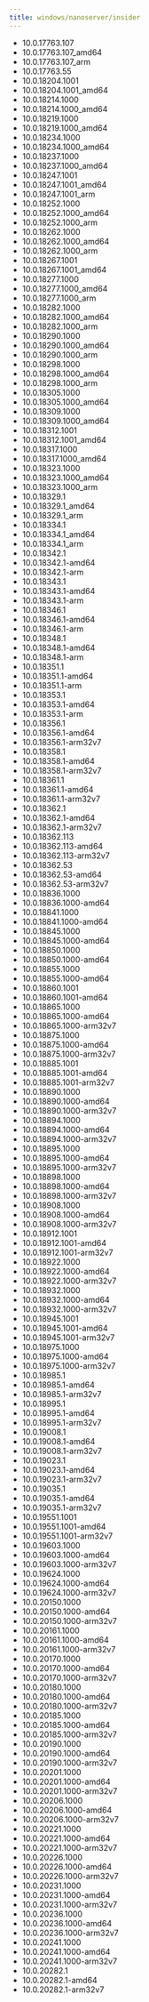 ```yaml
---
title: windows/nanoserver/insider
---
```

- 10.0.17763.107
- 10.0.17763.107_amd64
- 10.0.17763.107_arm
- 10.0.17763.55
- 10.0.18204.1001
- 10.0.18204.1001_amd64
- 10.0.18214.1000
- 10.0.18214.1000_amd64
- 10.0.18219.1000
- 10.0.18219.1000_amd64
- 10.0.18234.1000
- 10.0.18234.1000_amd64
- 10.0.18237.1000
- 10.0.18237.1000_amd64
- 10.0.18247.1001
- 10.0.18247.1001_amd64
- 10.0.18247.1001_arm
- 10.0.18252.1000
- 10.0.18252.1000_amd64
- 10.0.18252.1000_arm
- 10.0.18262.1000
- 10.0.18262.1000_amd64
- 10.0.18262.1000_arm
- 10.0.18267.1001
- 10.0.18267.1001_amd64
- 10.0.18277.1000
- 10.0.18277.1000_amd64
- 10.0.18277.1000_arm
- 10.0.18282.1000
- 10.0.18282.1000_amd64
- 10.0.18282.1000_arm
- 10.0.18290.1000
- 10.0.18290.1000_amd64
- 10.0.18290.1000_arm
- 10.0.18298.1000
- 10.0.18298.1000_amd64
- 10.0.18298.1000_arm
- 10.0.18305.1000
- 10.0.18305.1000_amd64
- 10.0.18309.1000
- 10.0.18309.1000_amd64
- 10.0.18312.1001
- 10.0.18312.1001_amd64
- 10.0.18317.1000
- 10.0.18317.1000_amd64
- 10.0.18323.1000
- 10.0.18323.1000_amd64
- 10.0.18323.1000_arm
- 10.0.18329.1
- 10.0.18329.1_amd64
- 10.0.18329.1_arm
- 10.0.18334.1
- 10.0.18334.1_amd64
- 10.0.18334.1_arm
- 10.0.18342.1
- 10.0.18342.1-amd64
- 10.0.18342.1-arm
- 10.0.18343.1
- 10.0.18343.1-amd64
- 10.0.18343.1-arm
- 10.0.18346.1
- 10.0.18346.1-amd64
- 10.0.18346.1-arm
- 10.0.18348.1
- 10.0.18348.1-amd64
- 10.0.18348.1-arm
- 10.0.18351.1
- 10.0.18351.1-amd64
- 10.0.18351.1-arm
- 10.0.18353.1
- 10.0.18353.1-amd64
- 10.0.18353.1-arm
- 10.0.18356.1
- 10.0.18356.1-amd64
- 10.0.18356.1-arm32v7
- 10.0.18358.1
- 10.0.18358.1-amd64
- 10.0.18358.1-arm32v7
- 10.0.18361.1
- 10.0.18361.1-amd64
- 10.0.18361.1-arm32v7
- 10.0.18362.1
- 10.0.18362.1-amd64
- 10.0.18362.1-arm32v7
- 10.0.18362.113
- 10.0.18362.113-amd64
- 10.0.18362.113-arm32v7
- 10.0.18362.53
- 10.0.18362.53-amd64
- 10.0.18362.53-arm32v7
- 10.0.18836.1000
- 10.0.18836.1000-amd64
- 10.0.18841.1000
- 10.0.18841.1000-amd64
- 10.0.18845.1000
- 10.0.18845.1000-amd64
- 10.0.18850.1000
- 10.0.18850.1000-amd64
- 10.0.18855.1000
- 10.0.18855.1000-amd64
- 10.0.18860.1001
- 10.0.18860.1001-amd64
- 10.0.18865.1000
- 10.0.18865.1000-amd64
- 10.0.18865.1000-arm32v7
- 10.0.18875.1000
- 10.0.18875.1000-amd64
- 10.0.18875.1000-arm32v7
- 10.0.18885.1001
- 10.0.18885.1001-amd64
- 10.0.18885.1001-arm32v7
- 10.0.18890.1000
- 10.0.18890.1000-amd64
- 10.0.18890.1000-arm32v7
- 10.0.18894.1000
- 10.0.18894.1000-amd64
- 10.0.18894.1000-arm32v7
- 10.0.18895.1000
- 10.0.18895.1000-amd64
- 10.0.18895.1000-arm32v7
- 10.0.18898.1000
- 10.0.18898.1000-amd64
- 10.0.18898.1000-arm32v7
- 10.0.18908.1000
- 10.0.18908.1000-amd64
- 10.0.18908.1000-arm32v7
- 10.0.18912.1001
- 10.0.18912.1001-amd64
- 10.0.18912.1001-arm32v7
- 10.0.18922.1000
- 10.0.18922.1000-amd64
- 10.0.18922.1000-arm32v7
- 10.0.18932.1000
- 10.0.18932.1000-amd64
- 10.0.18932.1000-arm32v7
- 10.0.18945.1001
- 10.0.18945.1001-amd64
- 10.0.18945.1001-arm32v7
- 10.0.18975.1000
- 10.0.18975.1000-amd64
- 10.0.18975.1000-arm32v7
- 10.0.18985.1
- 10.0.18985.1-amd64
- 10.0.18985.1-arm32v7
- 10.0.18995.1
- 10.0.18995.1-amd64
- 10.0.18995.1-arm32v7
- 10.0.19008.1
- 10.0.19008.1-amd64
- 10.0.19008.1-arm32v7
- 10.0.19023.1
- 10.0.19023.1-amd64
- 10.0.19023.1-arm32v7
- 10.0.19035.1
- 10.0.19035.1-amd64
- 10.0.19035.1-arm32v7
- 10.0.19551.1001
- 10.0.19551.1001-amd64
- 10.0.19551.1001-arm32v7
- 10.0.19603.1000
- 10.0.19603.1000-amd64
- 10.0.19603.1000-arm32v7
- 10.0.19624.1000
- 10.0.19624.1000-amd64
- 10.0.19624.1000-arm32v7
- 10.0.20150.1000
- 10.0.20150.1000-amd64
- 10.0.20150.1000-arm32v7
- 10.0.20161.1000
- 10.0.20161.1000-amd64
- 10.0.20161.1000-arm32v7
- 10.0.20170.1000
- 10.0.20170.1000-amd64
- 10.0.20170.1000-arm32v7
- 10.0.20180.1000
- 10.0.20180.1000-amd64
- 10.0.20180.1000-arm32v7
- 10.0.20185.1000
- 10.0.20185.1000-amd64
- 10.0.20185.1000-arm32v7
- 10.0.20190.1000
- 10.0.20190.1000-amd64
- 10.0.20190.1000-arm32v7
- 10.0.20201.1000
- 10.0.20201.1000-amd64
- 10.0.20201.1000-arm32v7
- 10.0.20206.1000
- 10.0.20206.1000-amd64
- 10.0.20206.1000-arm32v7
- 10.0.20221.1000
- 10.0.20221.1000-amd64
- 10.0.20221.1000-arm32v7
- 10.0.20226.1000
- 10.0.20226.1000-amd64
- 10.0.20226.1000-arm32v7
- 10.0.20231.1000
- 10.0.20231.1000-amd64
- 10.0.20231.1000-arm32v7
- 10.0.20236.1000
- 10.0.20236.1000-amd64
- 10.0.20236.1000-arm32v7
- 10.0.20241.1000
- 10.0.20241.1000-amd64
- 10.0.20241.1000-arm32v7
- 10.0.20282.1
- 10.0.20282.1-amd64
- 10.0.20282.1-arm32v7
